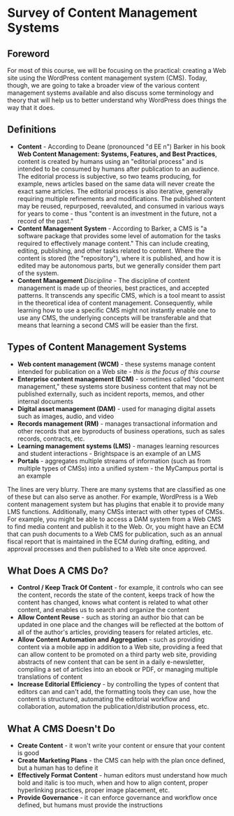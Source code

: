 # Survey of Content Management Systems

## Foreword

For most of this course, we will be focusing on the practical: creating a Web site using the WordPress content management system (CMS). Today, though, we are going to take a broader view of the various content management systems available and also discuss some terminology and theory that will help us to better understand why WordPress does things the way that it does.

## Definitions

- **Content** - According to Deane (pronounced "d EE n") Barker in his book **Web Content Management: Systems, Features, and Best Practices**, content is created by humans using an "editorial process" and is intended to be consumed by humans after publication to an audience. The editorial process is subjective, so two teams producing, for example, news articles based on the same data will never create the exact same articles. The editorial process is also iterative, generally requiring multiple refinements and modifications. The published content may be reused, repurposed, reevaluted, and consumed in various ways for years to come - thus "content is an investment in the future, not a record of the past."
- **Content Management System** - According to Barker, a CMS is "a software package that provides some level of automation for the tasks required to effectively manage content." This can include creating, editing, publishing, and other tasks related to content. Where the content is stored (the "repository"), where it is published, and how it is edited may be autonomous parts, but we generally consider them part of the system.
- **Content Management** *Discipline* - The discipline of content management is made up of theories, best practices, and accepted patterns. It transcends any specific CMS, which is a tool meant to assist in the theoretical idea of content management. Consequently, while learning how to use a specific CMS might not instantly enable one to use any CMS, the underlying concepts will be transferable and that means that learning a second CMS will be easier than the first.

## Types of Content Management Systems

- **Web content management (WCM)** - these systems manage content intended for publication on a Web site - *this is the focus of this course*
- **Enterprise content management (ECM)** - sometimes called "document management," these systems store business content that may not be published externally, such as incident reports, memos, and other internal documents
- **Digital asset management (DAM)** - used for managing digital assets such as images, audio, and video
- **Records management (RM)** - manages transactional information and other records that are byproducts of business operations, such as sales records, contracts, etc.
- **Learning management systems (LMS)** - manages learning resources and student interactions - Brightspace is an example of an LMS
- **Portals** - aggregates multiple streams of information (such as from multiple types of CMSs) into a unified system - the MyCampus portal is an example

The lines are very blurry. There are many systems that are classified as one of these but can also serve as another. For example, WordPress is a Web content management system but has plugins that enable it to provide many LMS functions. Additionally, many CMSs interact with other types of CMSs. For example, you might be able to access a DAM system from a Web CMS to find media content and publish it to the Web. Or, you might have an ECM that can push documents to a Web CMS for publication, such as an annual fiscal report that is maintained in the ECM during drafting, editing, and approval processes and then published to a Web site once approved.

## What Does A CMS Do?

- **Control / Keep Track Of Content** - for example, it controls who can see the content, records the state of the content, keeps track of how the content has changed, knows what content is related to what other content, and enables us to search and organize the content
- **Allow Content Reuse** - such as storing an author bio that can be updated in one place and the changes will be reflected at the bottom of all of the author's articles, providing teasers for related articles, etc.
- **Allow Content Automation and Aggregation** - such as providing content via a mobile app in addition to a Web site, providing a feed that can allow content to be promoted on a third party web site, providing abstracts of new content that can be sent in a daily e-newsletter, compiling a set of articles into an ebook or PDF, or managing multiple translations of content
- **Increase Editorial Efficiency** - by controlling the types of content that editors can and can't add, the formatting tools they can use, how the content is structured, automating the editorial workflow and collaboration, automation the publication/distribution process, etc.

## What A CMS Doesn't Do

- **Create Content** - it won't write your content or ensure that your content is good
- **Create Marketing Plans** - the CMS can help with the plan once defined, but a human has to define it
- **Effectively Format Content** - human editors must understand how much bold and italic is too much, when and how to align content, proper hyperlinking practices, proper image placement, etc.
- **Provide Governance** - it can enforce governance and workflow once defined, but humans must provide the instructions